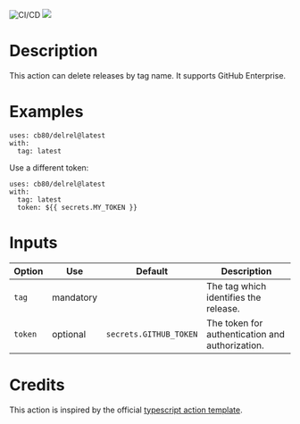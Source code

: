 ![CI/CD](https://github.com/cb80/delrel/workflows/CI/CD/badge.svg)
[![](https://img.shields.io/badge/GitHub-Marketplace-blue)](https://github.com/marketplace/actions/delete-a-release-by-tag-name)

# Description

This action can delete releases by tag name. It supports GitHub Enterprise.

# Examples
```
uses: cb80/delrel@latest
with:
  tag: latest
```

Use a different token:
```
uses: cb80/delrel@latest
with:
  tag: latest
  token: ${{ secrets.MY_TOKEN }}
```

# Inputs

| Option    | Use       | Default                | Description |
|-----------|-----------|------------------------|-------------|
| `tag`     | mandatory |                        | The tag which identifies the release. |
| `token`   | optional  | `secrets.GITHUB_TOKEN` | The token for authentication and authorization. |

# Credits

This action is inspired by the official [typescript action template][tstpl].

[tstpl]: https://github.com/actions/typescript-action
